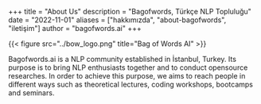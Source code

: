 +++
title = "About Us"
description = "Bagofwords, Türkçe NLP Topluluğu"
date = "2022-11-01"
aliases = ["hakkımızda", "about-bagofwords", "iletişim"]
author = "bagofwords.ai"
+++

{{< figure src="../bow_logo.png" title="Bag of Words AI" >}}

Bagofwords.ai is a NLP community established in İstanbul, Turkey. Its purpose is to bring NLP enthusiasts together and to conduct opensource researches. In order to achieve this  purpose, we aims to reach people in different ways such as theoretical lectures, coding workshops, bootcamps and seminars.
